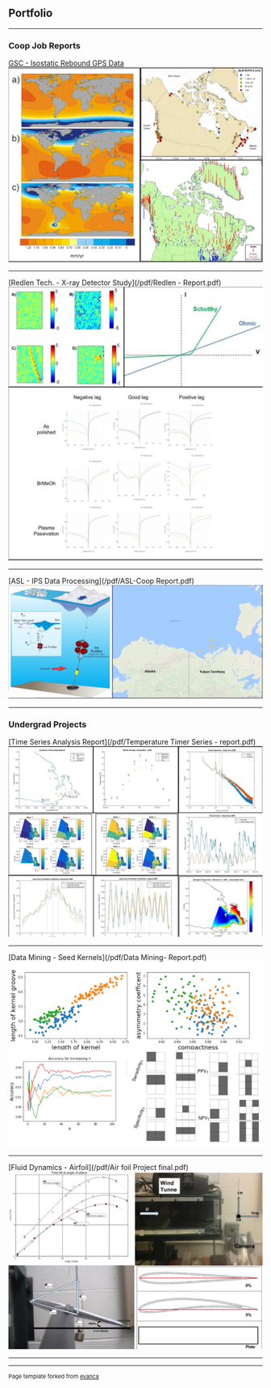 ## Portfolio

---

### Coop Job Reports

[GSC - Isostatic Rebound GPS Data](/pdf/GSC-report.pdf)
<img src="images/GSC(1).png?raw=true"/>

---
[Redlen Tech. - X-ray Detector Study](/pdf/Redlen - Report.pdf)
<img src="images/Redlen.png?raw=true"/>

---
[ASL - IPS Data Processing](/pdf/ASL-Coop Report.pdf)
<img src="images/ASL.png?raw=true"/>

---

### Undergrad Projects

[Time Series Analysis Report](/pdf/Temperature Timer Series - report.pdf)
<img src="images/Time series(1).png?raw=true"/>

---
[Data Mining - Seed Kernels](/pdf/Data Mining- Report.pdf)
<img src="images/Data Minin.png?raw=true"/>

---
[Fluid Dynamics - Airfoil](/pdf/Air foil Project final.pdf)
<img src="images/Airfoil.png?raw=true"/>


---




---
<p style="font-size:11px">Page template forked from <a href="https://github.com/evanca/quick-portfolio">evanca</a></p>
<!-- Remove above link if you don't want to attibute -->
